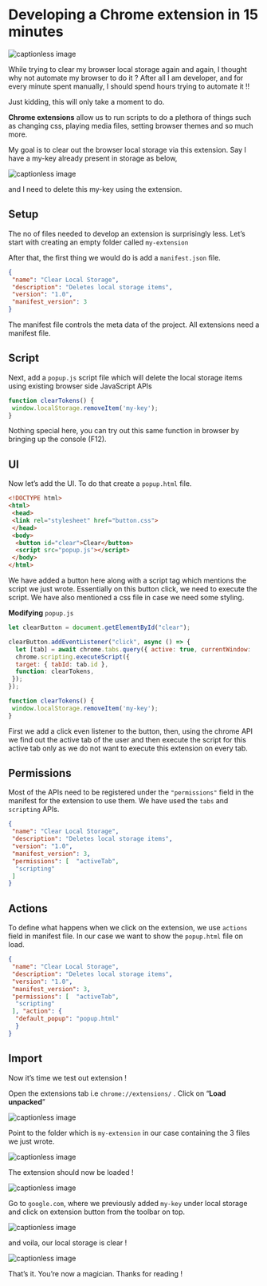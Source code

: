 Developing a Chrome extension in 15 minutes
===========================================

![captionless image](https://miro.medium.com/v2/resize:fit:870/format:webp/1*Xx8Jy6htTBsI_D6l0WF2pQ.png)

While trying to clear my browser local storage again and again, I thought why not automate my browser to do it ? After all I am developer, and for every minute spent manually, I should spend hours trying to automate it !!

Just kidding, this will only take a moment to do.

**Chrome extensions** allow us to run scripts to do a plethora of things such as changing css, playing media files, setting browser themes and so much more.

My goal is to clear out the browser local storage via this extension. Say I have a my-key already present in storage as below,

![captionless image](https://miro.medium.com/v2/resize:fit:1400/format:webp/1*CVn4kd-Kq5aGnXK9V5xOpQ.png)

and I need to delete this my-key using the extension.

Setup
-----

The no of files needed to develop an extension is surprisingly less. Let’s start with creating an empty folder called `my-extension`

After that, the first thing we would do is add a `manifest.json` file.

```json
{
 "name": "Clear Local Storage",
 "description": "Deletes local storage items",
 "version": "1.0",
 "manifest_version": 3
}
```

The manifest file controls the meta data of the project. All extensions need a manifest file.

Script
------

Next, add a `popup.js` script file which will delete the local storage items using existing browser side JavaScript APIs

```js
function clearTokens() {
 window.localStorage.removeItem('my-key');
}
```

Nothing special here, you can try out this same function in browser by bringing up the console (F12).

UI
--

Now let’s add the UI. To do that create a `popup.html` file.

```html
<!DOCTYPE html>
<html>
 <head>
 <link rel="stylesheet" href="button.css">
 </head>
 <body>
  <button id="clear">Clear</button>
  <script src="popup.js"></script>
 </body>
</html>
```

We have added a button here along with a script tag which mentions the script we just wrote. Essentially on this button click, we need to execute the script. We have also mentioned a css file in case we need some styling.

**Modifying** `popup.js`

```js
let clearButton = document.getElementById("clear");

clearButton.addEventListener("click", async () => {
  let [tab] = await chrome.tabs.query({ active: true, currentWindow:      true });
  chrome.scripting.executeScript({
  target: { tabId: tab.id },
  function: clearTokens,
 });
});

function clearTokens() {
 window.localStorage.removeItem('my-key');
}
```

First we add a click even listener to the button, then, using the chrome API we find out the active tab of the user and then execute the script for this active tab only as we do not want to execute this extension on every tab.

Permissions
-----------

Most of the APIs need to be registered under the `"permissions"` field in the manifest for the extension to use them. We have used the `tabs` and `scripting` APIs.

```json
{
 "name": "Clear Local Storage",
 "description": "Deletes local storage items",
 "version": "1.0",
 "manifest_version": 3,
 "permissions": [  "activeTab",
  "scripting"
 ]
}
```

**Actions**
-----------

To define what happens when we click on the extension, we use `actions` field in manifest file. In our case we want to show the `popup.html` file on load.

```json
{
 "name": "Clear Local Storage",
 "description": "Deletes local storage items",
 "version": "1.0",
 "manifest_version": 3,
 "permissions": [  "activeTab",
  "scripting"
 ], "action": {
  "default_popup": "popup.html"
  }
}
```

Import
------

Now it’s time we test out extension !

Open the extensions tab i.e `chrome://extensions/` . Click on “**Load unpacked**”

![captionless image](https://miro.medium.com/v2/resize:fit:1296/format:webp/1*togkAF8IR3OBqPjAn36u-A.png)

Point to the folder which is `my-extension` in our case containing the 3 files we just wrote.

![captionless image](https://miro.medium.com/v2/resize:fit:366/format:webp/1*I9ZLQveul53R2bq7o-o6Lg.png)

The extension should now be loaded !

![captionless image](https://miro.medium.com/v2/resize:fit:1294/format:webp/1*odbwWXl3c6OWbfN397FYUQ.png)

Go to `google.com`, where we previously added `my-key` under local storage and click on extension button from the toolbar on top.

![captionless image](https://miro.medium.com/v2/resize:fit:342/format:webp/1*uVniAwH512TspZdc6eYCJw.png)

and voila, our local storage is clear !

![captionless image](https://miro.medium.com/v2/resize:fit:1084/format:webp/1*Nr_tAYqQ8G_eR1OBz9mAlQ.png)

That’s it. You’re now a magician. Thanks for reading !
